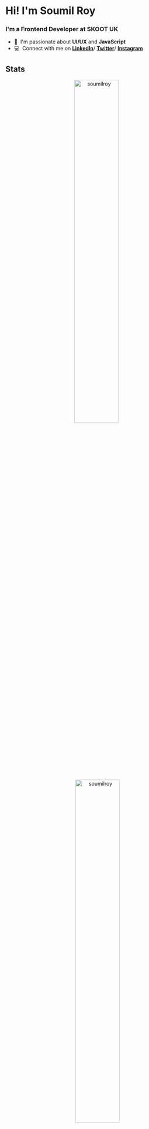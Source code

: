 
# Hi! I'm Soumil Roy
### I'm a **Frontend Developer** at **SKOOT UK**

- :speech_balloon: &nbsp;I'm passionate about **UI/UX** and **JavaScript**
- :computer: &nbsp;Connect with me on **[LinkedIn]**/ **[Twitter]**/ **[Instagram]**

## Stats
<p align="center">
<img width="49%" src="https://github-readme-streak-stats.herokuapp.com/?user=soumilroy&theme=dark&hide_border=true&include_all_commits=true" alt="soumilroy" /> &nbsp; <img width="49%" src="https://github-readme-stats.vercel.app/api/top-langs?username=soumilroy&count_private=true&show_icons=true&theme=dark&title_color=ff8000&text_color=ffffff&locale=en&layout=compact&hide_border=true" alt="soumilroy" />  
</p>

[linkedin]: https://www.linkedin.com/in/soumilroy "LinkedIn"
[twitter]: https://twitter.com/soumilroy "Twitter"
[instagram]: https://www.instagram.com/soumilroy/ "Instagram"
[blog]: http://soumilroy.com/ "Blog"
